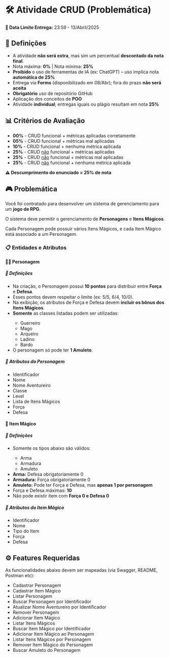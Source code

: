 <h1>🛠️ Atividade CRUD (Problemática)</h1>
<p><strong>📅 Data Limite Entrega:</strong> 23:59 - 13/Abril/2025</p>

<h2>📌 Definições</h2>
<ul>
  <li>A atividade <strong>não será extra</strong>, mas sim um percentual <strong>descontado da nota final</strong>.</li>
  <li>Nota máxima: <strong>0%</strong> | Nota mínima: <strong>25%</strong></li>
  <li><strong>Proibido</strong> o uso de ferramentas de IA (ex: ChatGPT) – uso implica nota <strong>automática de 25%</strong></li>
  <li>Entrega via <strong>Forms</strong> (disponibilizado em 08/Abr); fora do prazo <strong>não será aceita</strong></li>
  <li><strong>Obrigatório</strong> uso de repositório GitHub</li>
  <li>Aplicação dos conceitos de <strong>POO</strong></li>
  <li>Atividade <strong>individual</strong>; entregas iguais ou plágio resultam em nota <strong>25%</strong></li>
</ul>

<h2>📊 Critérios de Avaliação</h2>
<ul>
  <li><strong>00%</strong> - CRUD funcional + métricas aplicadas corretamente</li>
  <li><strong>05%</strong> - CRUD funcional + métricas mal aplicadas</li>
  <li><strong>10%</strong> - CRUD funcional + nenhuma métrica aplicada</li>
  <li><strong>25%</strong> - CRUD <u>não</u> funcional + métricas aplicadas</li>
  <li><strong>25%</strong> - CRUD <u>não</u> funcional + métricas mal aplicadas</li>
  <li><strong>25%</strong> - CRUD <u>não</u> funcional + nenhuma métrica aplicada</li>
</ul>
<p><strong>⚠️ Descumprimento do enunciado = 25% de nota</strong></p>

<h2>🎮 Problemática</h2>
<p>Você foi contratado para desenvolver um sistema de gerenciamento para um <strong>jogo de RPG</strong>.</p>
<p>O sistema deve permitir o gerenciamento de <strong>Personagens</strong> e <strong>Itens Mágicos</strong>.</p>
<p>Cada Personagem pode possuir vários Itens Mágicos, e cada Item Mágico está associado a um Personagem.</p>

<h3>📋 Entidades e Atributos</h3>

<h4>🧝‍♂️ Personagem</h4>
<h5>🧾 Definições</h5>
<ul>
  <li>Na criação, o Personagem possui <strong>10 pontos</strong> para distribuir entre <strong>Força</strong> e <strong>Defesa</strong>.</li>
  <li>Esses pontos devem respeitar o limite (ex: 5/5, 6/4, 10/0).</li>
  <li>Na exibição, os atributos de Força e Defesa devem <strong>incluir os bônus dos Itens Mágicos</strong>.</li>
  <li><strong>Somente</strong> as classes listadas podem ser utilizadas:</li>
  <ul>
    <li>Guerreiro</li>
    <li>Mago</li>
    <li>Arqueiro</li>
    <li>Ladino</li>
    <li>Bardo</li>
  </ul>
  <li>O personagem só pode ter <strong>1 Amuleto</strong>.</li>
</ul>

<h5>🔖 Atributos do Personagem</h5>
<ul>
  <li>Identificador</li>
  <li>Nome</li>
  <li>Nome Aventureiro</li>
  <li>Classe</li>
  <li>Level</li>
  <li>Lista de Itens Mágicos</li>
  <li>Força</li>
  <li>Defesa</li>
</ul>

<h4>🔮 Item Mágico</h4>
<h5>🧾 Definições</h5>
<ul>
  <li>Somente os tipos abaixo são válidos:</li>
  <ul>
    <li>Arma</li>
    <li>Armadura</li>
    <li>Amuleto</li>
  </ul>
  <li><strong>Arma:</strong> Defesa obrigatoriamente 0</li>
  <li><strong>Armadura:</strong> Força obrigatoriamente 0</li>
  <li><strong>Amuleto:</strong> Pode ter Força e Defesa, mas <strong>apenas 1 por personagem</strong></li>
  <li>Força e Defesa máximas: <strong>10</strong></li>
  <li>Não pode existir item com <strong>Força 0 e Defesa 0</strong></li>
</ul>

<h5>🔖 Atributos do Item Mágico</h5>
<ul>
  <li>Identificador</li>
  <li>Nome</li>
  <li>Tipo do Item</li>
  <li>Força</li>
  <li>Defesa</li>
</ul>

<h2>⚙️ Features Requeridas</h2>
<p>As funcionalidades abaixo devem ser mapeadas (via Swagger, README, Postman etc):</p>

<ul>
  <li>Cadastrar Personagem</li>
  <li>Cadastrar Item Mágico</li>
  <li>Listar Personagem</li>
  <li>Buscar Personagem por Identificador</li>
  <li>Atualizar Nome Aventureiro por Identificador</li>
  <li>Remover Personagem</li>
  <li>Adicionar Item Mágico</li>
  <li>Listar Itens Mágicos</li>
  <li>Buscar Item Mágico por Identificador</li>
  <li>Adicionar Item Mágico ao Personagem</li>
  <li>Listar Itens Mágicos por Personagem</li>
  <li>Remover Item Mágico do Personagem</li>
  <li>Buscar Amuleto do Personagem</li>
</ul>
